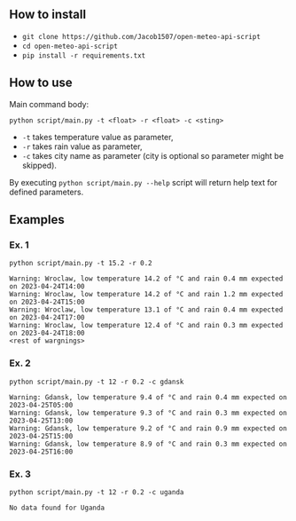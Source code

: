 ## How to install 
* `git clone https://github.com/Jacob1507/open-meteo-api-script`
* `cd open-meteo-api-script`
* `pip install -r requirements.txt`
## How to use
Main command body:

`python script/main.py -t <float> -r <float> -c <sting>`
* `-t` takes temperature value as parameter,
* `-r` takes rain value as parameter,
* `-c` takes city name as parameter (city is optional so parameter might be skipped).

By executing `python script/main.py --help` script will return help text for defined parameters.

## Examples
### Ex. 1
`python script/main.py -t 15.2 -r 0.2`

```
Warning: Wroclaw, low temperature 14.2 of °C and rain 0.4 mm expected on 2023-04-24T14:00
Warning: Wroclaw, low temperature 14.2 of °C and rain 1.2 mm expected on 2023-04-24T15:00
Warning: Wroclaw, low temperature 13.1 of °C and rain 0.4 mm expected on 2023-04-24T17:00
Warning: Wroclaw, low temperature 12.4 of °C and rain 0.3 mm expected on 2023-04-24T18:00
<rest of wargnings>
```

### Ex. 2
`python script/main.py -t 12 -r 0.2 -c gdansk`

```
Warning: Gdansk, low temperature 9.4 of °C and rain 0.4 mm expected on 2023-04-25T05:00
Warning: Gdansk, low temperature 9.3 of °C and rain 0.3 mm expected on 2023-04-25T13:00
Warning: Gdansk, low temperature 9.2 of °C and rain 0.9 mm expected on 2023-04-25T15:00
Warning: Gdansk, low temperature 8.9 of °C and rain 0.3 mm expected on 2023-04-25T16:00
```

### Ex. 3
`python script/main.py -t 12 -r 0.2 -c uganda`

```
No data found for Uganda
```

